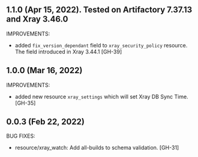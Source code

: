 ## 1.1.0 (Apr 15, 2022). Tested on Artifactory 7.37.13 and Xray 3.46.0

IMPROVEMENTS:

* added `fix_version_dependant` field to `xray_security_policy` resource. The field introduced in Xray 3.44.1 [GH-39]

## 1.0.0 (Mar 16, 2022)

IMPROVEMENTS:

* added new resource `xray_settings` which will set Xray DB Sync Time. [GH-35]


## 0.0.3 (Feb 22, 2022)

BUG FIXES:

* resource/xray_watch: Add all-builds to schema validation. [GH-31]
